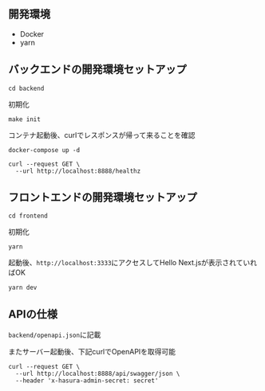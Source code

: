 ## 開発環境
- Docker
- yarn

## バックエンドの開発環境セットアップ
```
cd backend
```

初期化
```
make init
```

コンテナ起動後、curlでレスポンスが帰って来ることを確認
```
docker-compose up -d

curl --request GET \
  --url http://localhost:8888/healthz
```

## フロントエンドの開発環境セットアップ
```
cd frontend
```

初期化
```
yarn
```

起動後、`http://localhost:3333`にアクセスしてHello Next.jsが表示されていればOK
```
yarn dev
```

## APIの仕様
`backend/openapi.json`に記載

またサーバー起動後、下記curlでOpenAPIを取得可能
```
curl --request GET \
  --url http://localhost:8888/api/swagger/json \
  --header 'x-hasura-admin-secret: secret'
```

